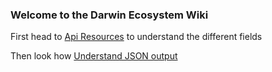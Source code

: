 ### Welcome to the Darwin Ecosystem Wiki

First head to [Api Resources](https://github.com/DarwinEcosystem/Documentation/wiki/REST-API-Resources) to understand the different fields

Then look how [Understand JSON output](https://github.com/DarwinEcosystem/Documentation/wiki/Understanding-the-default-json-output)



